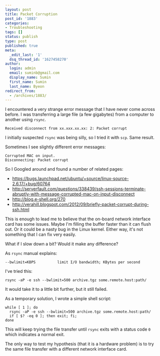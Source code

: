 ```yaml
---
layout: post
title: Packet Corruption
post_id: '1883'
categories:
- Troubleshooting
tags: []
status: publish
type: post
published: true
meta:
  _edit_last: '1'
  dsq_thread_id: '1627458270'
author:
  login: admin
  email: suminb@gmail.com
  display_name: Sumin
  first_name: Sumin
  last_name: Byeon
redirect_from:
  - /archives/1883/
---
```

I encountered a very strange error message that I have never come across before. I was transferring a large file (a few gigabytes) from a computer to another using `rsync`.

    Received disconnect from xx.xxx.xx.xx: 2: Packet corrupt

I initially suspected `rsync` was being silly, so I tried it with `scp`. Same result.

Sometimes I see slightly different error messages:

    Corrupted MAC on input.
    Disconnecting: Packet corrupt

So I Googled around and found a number of related pages:

* <https://bugs.launchpad.net/ubuntu/+source/linux-source-2.6.17/+bug/60764>
* <http://serverfault.com/questions/338439/ssh-sessions-terminate-abruptly-with-message-corrupted-mac-on-input-disconnect>
* <http://blog.e-shell.org/270>
* <http://verahill.blogspot.com/2012/09/briefly-packet-corrupt-during-ssh.html>

This is enough to lead me to believe that the on-board network interface card has some issues. Maybe I'm filling the buffer faster than it can flush out. Or it could be a nasty bug in the Linux kernel. Either way, it's not something that I can fix very easily.

What if I slow down a bit? Would it make any difference?

As `rsync` manual explains:

    --bwlimit=KBPS          limit I/O bandwidth; KBytes per second

I've tried this:

    rsync -aP -e ssh --bwlimit=500 archive.tgz some.remote.host:path/

It would take it to a little bit further, but it still failed.

As a temporary solution, I wrote a simple shell script:

    while [ 1 ]; do
      rsync -aP -e ssh --bwlimit=500 archive.tgz some.remote.host:path/
      if [ $? -eq 0 ]; then exit; fi;
    done

This will keep trying the file transfer until `rsync` exits with a status code `0` which indicates a normal exit.

The only way to test my hypothesis (that it is a hardware problem) is to try the same file transfer with a different network interface card. 

